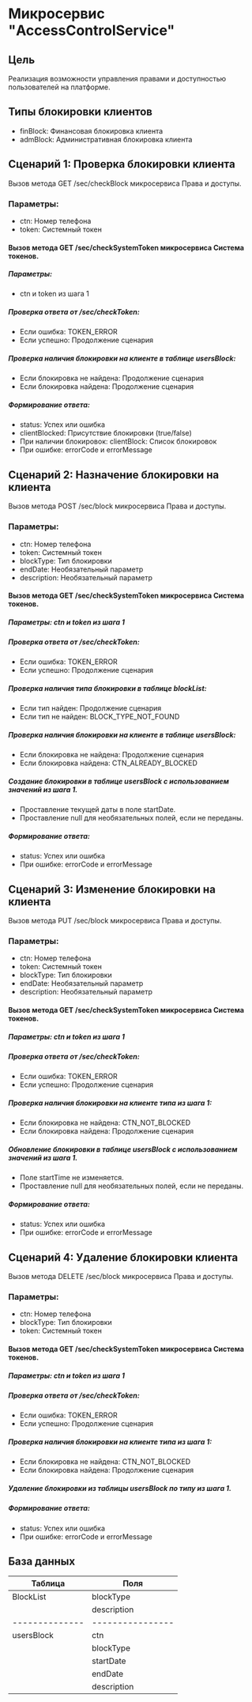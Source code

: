 # Микросервис "AccessControlService"

## Цель

Реализация возможности управления правами и доступностью пользователей на платформе.

## Типы блокировки клиентов

- finBlock: Финансовая блокировка клиента
- admBlock: Административная блокировка клиента

## Сценарий 1: Проверка блокировки клиента

Вызов метода GET /sec/checkBlock микросервиса Права и доступы.

### Параметры:

- ctn: Номер телефона
- token: Системный токен

#### Вызов метода GET /sec/checkSystemToken микросервиса Система токенов.

##### Параметры:
- ctn и token из шага 1

##### Проверка ответа от /sec/checkToken:

- Если ошибка: TOKEN_ERROR
- Если успешно: Продолжение сценария

##### Проверка наличия блокировки на клиенте в таблице usersBlock:

- Если блокировка не найдена: Продолжение сценария
- Если блокировка найдена: Продолжение сценария

##### Формирование ответа:

- status: Успех или ошибка
- clientBlocked: Присутствие блокировки (true/false)
- При наличии блокировок: clientBlock: Список блокировок
- При ошибке: errorCode и errorMessage

## Сценарий 2: Назначение блокировки на клиента

Вызов метода POST /sec/block микросервиса Права и доступы.

### Параметры:

- ctn: Номер телефона
- token: Системный токен
- blockType: Тип блокировки
- endDate: Необязательный параметр
- description: Необязательный параметр

#### Вызов метода GET /sec/checkSystemToken микросервиса Система токенов.

##### Параметры: ctn и token из шага 1

##### Проверка ответа от /sec/checkToken:

- Если ошибка: TOKEN_ERROR
- Если успешно: Продолжение сценария

##### Проверка наличия типа блокировки в таблице blockList:

- Если тип найден: Продолжение сценария
- Если тип не найден: BLOCK_TYPE_NOT_FOUND

##### Проверка наличия блокировки на клиенте в таблице usersBlock:

- Если блокировка не найдена: Продолжение сценария
- Если блокировка найдена: CTN_ALREADY_BLOCKED

##### Создание блокировки в таблице usersBlock с использованием значений из шага 1.

- Проставление текущей даты в поле startDate.
- Проставление null для необязательных полей, если не переданы.

##### Формирование ответа:

- status: Успех или ошибка
- При ошибке: errorCode и errorMessage

## Сценарий 3: Изменение блокировки на клиента

Вызов метода PUT /sec/block микросервиса Права и доступы.

### Параметры:

- ctn: Номер телефона
- token: Системный токен
- blockType: Тип блокировки
- endDate: Необязательный параметр
- description: Необязательный параметр

#### Вызов метода GET /sec/checkSystemToken микросервиса Система токенов.

##### Параметры: ctn и token из шага 1

##### Проверка ответа от /sec/checkToken:

- Если ошибка: TOKEN_ERROR
- Если успешно: Продолжение сценария

##### Проверка наличия блокировки на клиенте типа из шага 1:

- Если блокировка не найдена: CTN_NOT_BLOCKED
- Если блокировка найдена: Продолжение сценария

##### Обновление блокировки в таблице usersBlock с использованием значений из шага 1.

- Поле startTime не изменяется.
- Проставление null для необязательных полей, если не переданы.

##### Формирование ответа:

- status: Успех или ошибка
- При ошибке: errorCode и errorMessage

## Сценарий 4: Удаление блокировки клиента

Вызов метода DELETE /sec/block микросервиса Права и доступы.

### Параметры:

- ctn: Номер телефона
- blockType: Тип блокировки
- token: Системный токен

#### Вызов метода GET /sec/checkSystemToken микросервиса Система токенов.

##### Параметры: ctn и token из шага 1

##### Проверка ответа от /sec/checkToken:

- Если ошибка: TOKEN_ERROR
- Если успешно: Продолжение сценария

##### Проверка наличия блокировки на клиенте типа из шага 1:

- Если блокировка не найдена: CTN_NOT_BLOCKED
- Если блокировка найдена: Продолжение сценария

##### Удаление блокировки из таблицы usersBlock по типу из шага 1.

##### Формирование ответа:

- status: Успех или ошибка
- При ошибке: errorCode и errorMessage

## База данных

| Таблица      | Поля           |
|--------------|----------------|
| BlockList    | blockType      |
|              | description    |
|--------------|----------------|
| usersBlock   | ctn            |
|              | blockType      |
|              | startDate      |
|              | endDate        |
|              | description    |

